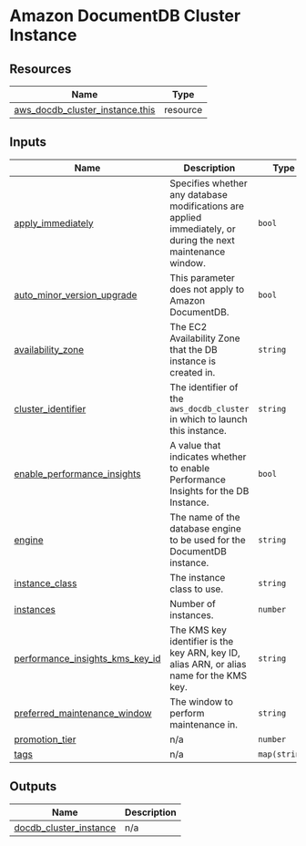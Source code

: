 # Amazon DocumentDB Cluster Instance

## Resources

| Name | Type |
|------|------|
| [aws_docdb_cluster_instance.this](https://registry.terraform.io/providers/hashicorp/aws/latest/docs/resources/docdb_cluster_instance) | resource |

## Inputs

| Name | Description | Type | Default | Required |
|------|-------------|------|---------|:--------:|
| <a name="input_apply_immediately"></a> [apply\_immediately](#input\_apply\_immediately) | Specifies whether any database modifications are applied immediately, or during the next maintenance window. | `bool` | `false` | no |
| <a name="input_auto_minor_version_upgrade"></a> [auto\_minor\_version\_upgrade](#input\_auto\_minor\_version\_upgrade) | This parameter does not apply to Amazon DocumentDB. | `bool` | `true` | no |
| <a name="input_availability_zone"></a> [availability\_zone](#input\_availability\_zone) | The EC2 Availability Zone that the DB instance is created in. | `string` | `null` | no |
| <a name="input_cluster_identifier"></a> [cluster\_identifier](#input\_cluster\_identifier) | The identifier of the `aws_docdb_cluster` in which to launch this instance. | `string` | n/a | yes |
| <a name="input_enable_performance_insights"></a> [enable\_performance\_insights](#input\_enable\_performance\_insights) | A value that indicates whether to enable Performance Insights for the DB Instance. | `bool` | `false` | no |
| <a name="input_engine"></a> [engine](#input\_engine) | The name of the database engine to be used for the DocumentDB instance. | `string` | `"docdb"` | no |
| <a name="input_instance_class"></a> [instance\_class](#input\_instance\_class) | The instance class to use. | `string` | n/a | yes |
| <a name="input_instances"></a> [instances](#input\_instances) | Number of instances. | `number` | `1` | no |
| <a name="input_performance_insights_kms_key_id"></a> [performance\_insights\_kms\_key\_id](#input\_performance\_insights\_kms\_key\_id) | The KMS key identifier is the key ARN, key ID, alias ARN, or alias name for the KMS key. | `string` | `null` | no |
| <a name="input_preferred_maintenance_window"></a> [preferred\_maintenance\_window](#input\_preferred\_maintenance\_window) | The window to perform maintenance in. | `string` | `null` | no |
| <a name="input_promotion_tier"></a> [promotion\_tier](#input\_promotion\_tier) | n/a | `number` | `0` | no |
| <a name="input_tags"></a> [tags](#input\_tags) | n/a | `map(string)` | `{}` | no |

## Outputs

| Name | Description |
|------|-------------|
| <a name="output_docdb_cluster_instance"></a> [docdb\_cluster\_instance](#output\_docdb\_cluster\_instance) | n/a |
